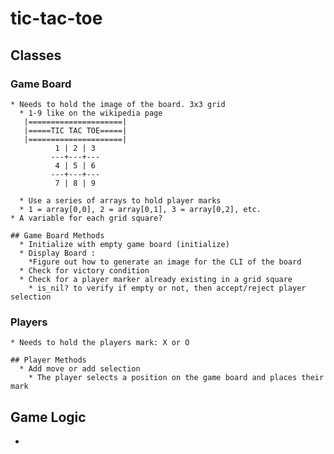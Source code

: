 # tic-tac-toe

## Classes
  ### Game Board
    * Needs to hold the image of the board. 3x3 grid
      * 1-9 like on the wikipedia page
       |=====================|
       |=====TIC TAC TOE=====|
       |=====================|
              1 | 2 | 3
             ---+---+---
              4 | 5 | 6 
             ---+---+---
              7 | 8 | 9 

      * Use a series of arrays to hold player marks
      * 1 = array[0,0], 2 = array[0,1], 3 = array[0,2], etc.
    * A variable for each grid square?

    ## Game Board Methods
      * Initialize with empty game board (initialize)
      * Display Board :
        *Figure out how to generate an image for the CLI of the board
      * Check for victory condition
      * Check for a player marker already existing in a grid square
        * is_nil? to verify if empty or not, then accept/reject player selection

  ### Players
    * Needs to hold the players mark: X or O

    ## Player Methods
      * Add move or add selection
        * The player selects a position on the game board and places their mark

## Game Logic
  * 
